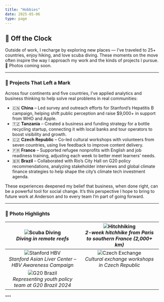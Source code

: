 ```yaml
---
title: "Hobbies"
date: 2025-05-06
type: page
---
```


## 🧭 Off the Clock

Outside of work, I recharge by exploring new places — I’ve traveled to 25+ countries, enjoy hiking, and love scuba diving. These moments on the move often inspire the way I approach my work and the kinds of projects I pursue.  
📸 Photos coming soon.

---

### 🌱 Projects That Left a Mark

Across four continents and five countries, I’ve applied analytics and business thinking to help solve real problems in real communities:

- 🇨🇳 **China** – Led survey and outreach efforts for Stanford’s Hepatitis B campaign, helping shift public perception and raise $9,000+ in support from WHO and Apple.  
- 🇹🇿 **Tanzania** – Created a business and funding strategy for a bottle recycling startup, connecting it with local banks and tour operators to boost visibility and growth.  
- 🇨🇿 **Czech Republic** – Co-led cultural workshops with volunteers from seven countries, using live feedback to improve content delivery.  
- 🇫🇷 **France** – Supported refugee nonprofits with English and job readiness training, adjusting each week to better meet learners’ needs.  
- 🇧🇷 **Brazil** – Collaborated with Rio’s City Hall on G20 policy recommendations, analyzing stakeholder interviews and global climate finance strategies to help shape the city’s climate tech investment agenda.

These experiences deepened my belief that business, when done right, can be a powerful tool for social change. It’s this perspective I hope to bring to future work at Anderson and to every team I’m part of going forward.

---

### 📸 Photo Highlights

| ![Scuba Diving](/media/hobbies/diving.png) <br> _Diving in remote reefs_ | ![Hitchhiking](/media/hobbies/hitchhiking.png) <br> _2-week hitchhike from Paris to southern France (2,000+ km)_ |
|:---:|:---:|
| ![Stanford HBV](/media/hobbies/standford.png) <br> _Stanford Asian Liver Center – HBV Awareness Campaign_ | ![Czech Exchange](/media/hobbies/czechrepublic.png) <br> _Cultural exchange workshops in Czech Republic_ |
| ![G20 Brazil](/media/hobbies/brazil.png) <br> _Representing youth policy team at G20 Brazil 2024_ |  |
"""
